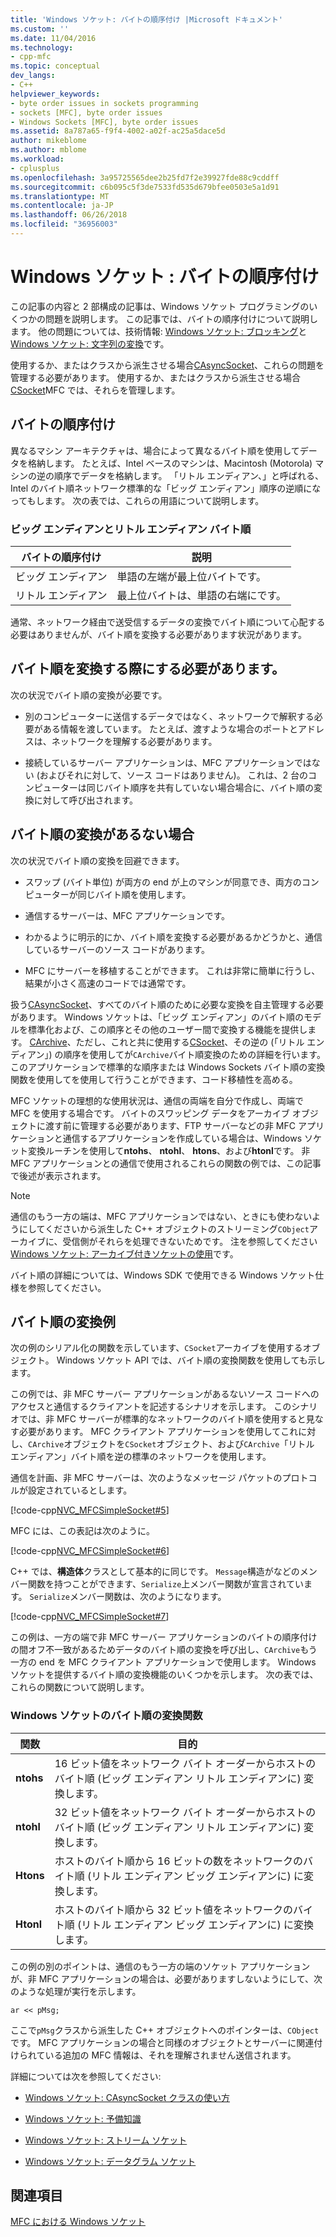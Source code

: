 ```yaml
---
title: 'Windows ソケット: バイトの順序付け |Microsoft ドキュメント'
ms.custom: ''
ms.date: 11/04/2016
ms.technology:
- cpp-mfc
ms.topic: conceptual
dev_langs:
- C++
helpviewer_keywords:
- byte order issues in sockets programming
- sockets [MFC], byte order issues
- Windows Sockets [MFC], byte order issues
ms.assetid: 8a787a65-f9f4-4002-a02f-ac25a5dace5d
author: mikeblome
ms.author: mblome
ms.workload:
- cplusplus
ms.openlocfilehash: 3a95725565dee2b25fd7f2e39927fde88c9cddff
ms.sourcegitcommit: c6b095c5f3de7533fd535d679bfee0503e5a1d91
ms.translationtype: MT
ms.contentlocale: ja-JP
ms.lasthandoff: 06/26/2018
ms.locfileid: "36956003"
---
```

# <a name="windows-sockets-byte-ordering"></a>Windows ソケット : バイトの順序付け
この記事の内容と 2 部構成の記事は、Windows ソケット プログラミングのいくつかの問題を説明します。 この記事では、バイトの順序付けについて説明します。 他の問題については、技術情報: [Windows ソケット: ブロッキング](../mfc/windows-sockets-blocking.md)と[Windows ソケット: 文字列の変換](../mfc/windows-sockets-converting-strings.md)です。  
  
 使用するか、またはクラスから派生させる場合[CAsyncSocket](../mfc/reference/casyncsocket-class.md)、これらの問題を管理する必要があります。 使用するか、またはクラスから派生させる場合[CSocket](../mfc/reference/csocket-class.md)MFC では、それらを管理します。  
  
## <a name="byte-ordering"></a>バイトの順序付け  
 異なるマシン アーキテクチャは、場合によって異なるバイト順を使用してデータを格納します。 たとえば、Intel ベースのマシンは、Macintosh (Motorola) マシンの逆の順序でデータを格納します。 「リトル エンディアン、」と呼ばれる、Intel のバイト順ネットワーク標準的な「ビッグ エンディアン」順序の逆順になってもします。 次の表では、これらの用語について説明します。  
  
### <a name="big--and-little-endian-byte-ordering"></a>ビッグ エンディアンとリトル エンディアン バイト順  
  
|バイトの順序付け|説明|  
|-------------------|-------------|  
|ビッグ エンディアン|単語の左端が最上位バイトです。|  
|リトル エンディアン|最上位バイトは、単語の右端にです。|  
  
 通常、ネットワーク経由で送受信するデータの変換でバイト順について心配する必要はありませんが、バイト順を変換する必要があります状況があります。  
  
## <a name="when-you-must-convert-byte-orders"></a>バイト順を変換する際にする必要があります。  
 次の状況でバイト順の変換が必要です。  
  
-   別のコンピューターに送信するデータではなく、ネットワークで解釈する必要がある情報を渡しています。 たとえば、渡すような場合のポートとアドレスは、ネットワークを理解する必要があります。  
  
-   接続しているサーバー アプリケーションは、MFC アプリケーションではない (およびそれに対して、ソース コードはありません)。 これは、2 台のコンピューターは同じバイト順序を共有していない場合場合に、バイト順の変換に対して呼び出されます。  
  
## <a name="when-you-do-not-have-to-convert-byte-orders"></a>バイト順の変換があるない場合  
 次の状況でバイト順の変換を回避できます。  
  
-   スワップ (バイト単位) が両方の end が上のマシンが同意でき、両方のコンピューターが同じバイト順を使用します。  
  
-   通信するサーバーは、MFC アプリケーションです。  
  
-   わかるように明示的にか、バイト順を変換する必要があるかどうかと、通信しているサーバーのソース コードがあります。  
  
-   MFC にサーバーを移植することができます。 これは非常に簡単に行うし、結果が小さく高速のコードでは通常です。  
  
 扱う[CAsyncSocket](../mfc/reference/casyncsocket-class.md)、すべてのバイト順のために必要な変換を自主管理する必要があります。 Windows ソケットは、「ビッグ エンディアン」のバイト順のモデルを標準化および、この順序とその他のユーザー間で変換する機能を提供します。 [CArchive](../mfc/reference/carchive-class.md)、ただし、これと共に使用する[CSocket](../mfc/reference/csocket-class.md)、その逆の (「リトル エンディアン」) の順序を使用してが`CArchive`バイト順変換のための詳細を行います。 このアプリケーションで標準的な順序または Windows Sockets バイト順の変換関数を使用してを使用して行うことができます、コード移植性を高める。  
  
 MFC ソケットの理想的な使用状況は、通信の両端を自分で作成し、両端で MFC を使用する場合です。 バイトのスワッピング データをアーカイブ オブジェクトに渡す前に管理する必要があります、FTP サーバーなどの非 MFC アプリケーションと通信するアプリケーションを作成している場合は、Windows ソケット変換ルーチンを使用して**ntohs**、 **ntohl**、 **htons**、および**htonl**です。 非 MFC アプリケーションとの通信で使用されるこれらの関数の例では、この記事で後述が表示されます。  
  
> [!NOTE]
>  通信のもう一方の端は、MFC アプリケーションではない、ときにも使わないようにしてくださいから派生した C++ オブジェクトのストリーミング`CObject`アーカイブに、受信側がそれらを処理できないためです。 注を参照してください[Windows ソケット: アーカイブ付きソケットの使用](../mfc/windows-sockets-using-sockets-with-archives.md)です。  
  
 バイト順の詳細については、Windows SDK で使用できる Windows ソケット仕様を参照してください。  
  
## <a name="a-byte-order-conversion-example"></a>バイト順の変換例  
 次の例のシリアル化の関数を示しています、`CSocket`アーカイブを使用するオブジェクト。 Windows ソケット API では、バイト順の変換関数を使用しても示します。  
  
 この例では、非 MFC サーバー アプリケーションがあるないソース コードへのアクセスと通信するクライアントを記述するシナリオを示します。 このシナリオでは、非 MFC サーバーが標準的なネットワークのバイト順を使用すると見なす必要があります。 MFC クライアント アプリケーションを使用してこれに対し、`CArchive`オブジェクトを`CSocket`オブジェクト、および`CArchive`「リトル エンディアン」バイト順を逆の標準のネットワークを使用します。  
  
 通信を計画、非 MFC サーバーは、次のようなメッセージ パケットのプロトコルが設定されているとします。  
  
 [!code-cpp[NVC_MFCSimpleSocket#5](../mfc/codesnippet/cpp/windows-sockets-byte-ordering_1.cpp)]  
  
 MFC には、この表記は次のように。  
  
 [!code-cpp[NVC_MFCSimpleSocket#6](../mfc/codesnippet/cpp/windows-sockets-byte-ordering_2.cpp)]  
  
 C++ では、**構造体**クラスとして基本的に同じです。 `Message`構造がなどのメンバー関数を持つことができます、`Serialize`上メンバー関数が宣言されています。 `Serialize`メンバー関数は、次のようになります。  
  
 [!code-cpp[NVC_MFCSimpleSocket#7](../mfc/codesnippet/cpp/windows-sockets-byte-ordering_3.cpp)]  
  
 この例は、一方の端で非 MFC サーバー アプリケーションのバイトの順序付けの間オフ不一致があるためデータのバイト順の変換を呼び出し、`CArchive`もう一方の end を MFC クライアント アプリケーションで使用します。 Windows ソケットを提供するバイト順の変換機能のいくつかを示します。 次の表では、これらの関数について説明します。  
  
### <a name="windows-sockets-byte-order-conversion-functions"></a>Windows ソケットのバイト順の変換関数  
  
|関数|目的|  
|--------------|-------------|  
|**ntohs**|16 ビット値をネットワーク バイト オーダーからホストのバイト順 (ビッグ エンディアン リトル エンディアンに) 変換します。|  
|**ntohl**|32 ビット値をネットワーク バイト オーダーからホストのバイト順 (ビッグ エンディアン リトル エンディアンに) 変換します。|  
|**Htons**|ホストのバイト順から 16 ビットの数をネットワークのバイト順 (リトル エンディアン ビッグ エンディアンに) に変換します。|  
|**Htonl**|ホストのバイト順から 32 ビット値をネットワークのバイト順 (リトル エンディアン ビッグ エンディアンに) に変換します。|  
  
 この例の別のポイントは、通信のもう一方の端のソケット アプリケーションが、非 MFC アプリケーションの場合は、必要がありますしないようにして、次のような処理が実行を示します。  
  
 `ar << pMsg;`  
  
 ここで`pMsg`クラスから派生した C++ オブジェクトへのポインターは、`CObject`です。 MFC アプリケーションの場合と同様のオブジェクトとサーバーに関連付けられている追加の MFC 情報は、それを理解されません送信されます。  
  
 詳細については次を参照してください:  
  
-   [Windows ソケット: CAsyncSocket クラスの使い方](../mfc/windows-sockets-using-class-casyncsocket.md)  
  
-   [Windows ソケット: 予備知識](../mfc/windows-sockets-background.md)  
  
-   [Windows ソケット: ストリーム ソケット](../mfc/windows-sockets-stream-sockets.md)  
  
-   [Windows ソケット: データグラム ソケット](../mfc/windows-sockets-datagram-sockets.md)  
  
## <a name="see-also"></a>関連項目  
 [MFC における Windows ソケット](../mfc/windows-sockets-in-mfc.md)

